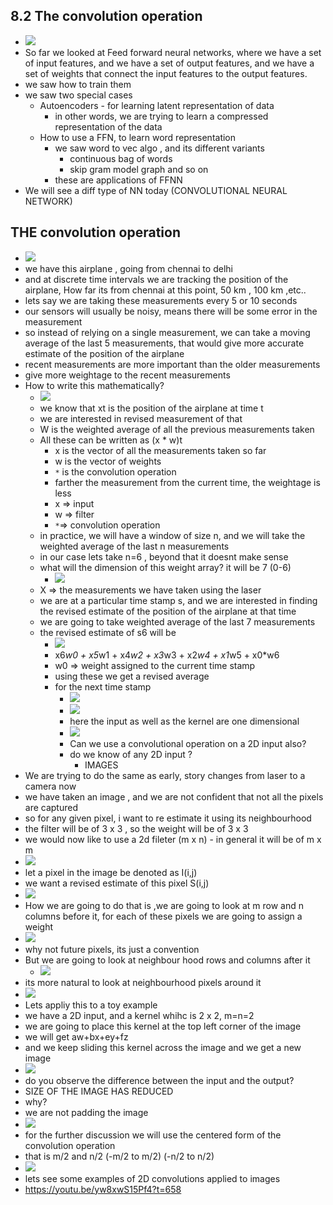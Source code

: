 ## 8.2 The convolution operation

- ![](2023-11-18-21-40-47.png)
- So far we looked at Feed forward neural networks, where we have a set of input features, and we have a set of output features, and we have a set of weights that connect the input features to the output features. 
- we saw how to train them
- we saw two special cases
  - Autoencoders - for learning latent representation of data
    - in other words, we are trying to learn a compressed representation of the data
  - How to use a FFN, to learn word representation
    - we saw word to vec algo , and its different variants
      - continuous bag of words
      - skip gram model graph and so on
    - these are applications of FFNN
- We will see a diff type of NN today (CONVOLUTIONAL NEURAL NETWORK)

## THE convolution operation
- ![](2023-11-18-21-48-53.png)
- we have this airplane , going from chennai to delhi
- and at discrete time intervals we are tracking the position of the airplane, How far its from chennai at this point, 50 km , 100 km ,etc..
- lets say we are taking these measurements every 5 or 10 seconds
- our sensors will usually be noisy, means there will be some error in the measurement
- so instead of relying on a single measurement, we can take a moving average of the last 5 measurements, that would give more accurate estimate of the position of the airplane
- recent measurements are more important than the older measurements
- give more weightage to the recent measurements
- How to write this mathematically?
  - ![](2023-11-18-21-51-55.png)
  - we know that xt is the position of the airplane at time t
  - we are interested in revised measurement of that
  - W is the weighted average of all the previous measurements taken
  - All these can be written as (x * w)t
    - x is the vector of all the measurements taken so far
    - w is the vector of weights
    - `*` is the convolution operation
    - farther the measurement from the current time, the weightage is less
    - x => input
    - w => filter
    - `*`=> convolution operation
  - in practice, we will have a window of size n, and we will take the weighted average of the last n measurements
  - in our case lets take n=6 , beyond that it doesnt make sense
  - what will the dimension of this weight array? it will be 7 (0-6)
    - ![](2023-11-18-22-04-27.png)
  - X => the measurements we have taken using the laser
  - we are at a particular time stamp s, and we are interested in finding the revised estimate of the position of the airplane at that time
  - we are going to take weighted average of the last 7 measurements
  - the revised estimate of s6 will be 
    - ![](2023-11-18-22-06-38.png)
    - x6*w0 + x5*w1 + x4*w2 + x3*w3 + x2*w4 + x1*w5 + x0*w6
    - w0  => weight assigned to the current time stamp
    - using these we get a revised average
    - for the next time stamp
      - ![](2023-11-18-22-09-22.png)
      - ![](2023-11-18-22-09-36.png)
      - here the input as well as the kernel are one dimensional
      - ![](2023-11-19-07-39-37.png)
      - Can we use a convolutional operation on a 2D input also?
      - do we know of any 2D input ?
        - IMAGES
- We are trying to do the same as early, story changes from laser to a camera now
- we have taken an image , and we are not confident that not all the pixels are captured
- so for any given pixel, i want to re estimate it using its neighbourhood
- the filter will be of 3 x 3 , so the weight will be of 3 x 3
- we would now like to use a 2d fileter (m x n) - in general it will be of m x m
- ![](2023-11-19-07-44-06.png)
- let a pixel in the image be denoted as  I(i,j)
- we want a revised estimate of this pixel S(i,j)
- ![](2023-11-19-07-45-21.png)
- How we are going to do that is ,we are going to look at m row and n columns before it, for each of these pixels we are going to assign a weight
- ![](2023-11-19-08-13-29.png)
- why not future pixels, its just a convention
- But we are going to look at neighbour hood rows and columns after it
  - ![](2023-11-19-08-14-22.png)
- its more natural to look at neighbourhood pixels around it
- ![](2023-11-19-08-15-32.png)
- Lets appliy this to a toy example
- we have a 2D input, and a kernel whihc is 2 x 2, m=n=2
- we are going to place this kernel at the top left corner of the image
- we will get aw+bx+ey+fz
- and we keep sliding this kernel across the image and we get a new image
- ![](2023-11-19-08-17-27.png)
- do you observe the difference between the input and the output?
- SIZE OF THE IMAGE HAS REDUCED
- why?
- we are not padding the image
- ![](2023-11-19-08-18-24.png)
- for the further discussion we will use the centered form of the convolution operation
- that is m/2 and n/2 (-m/2 to m/2) (-n/2 to n/2)
- ![](2023-11-19-08-19-50.png)
- lets see some examples of 2D convolutions applied to images
- https://youtu.be/yw8xwS15Pf4?t=658